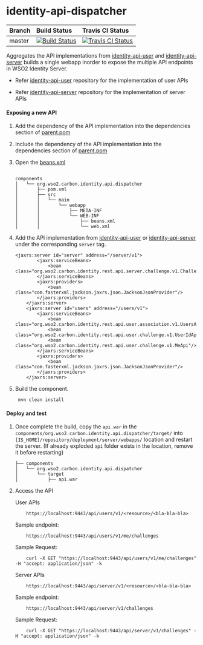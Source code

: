 # identity-api-dispatcher

|  Branch | Build Status | Travis CI Status |
| :------------ |:------------- |:-------------
| master      | [![Build Status](https://wso2.org/jenkins/job/platform-builds/job/identity-rest-dispatcher/badge/icon)](https://wso2.org/jenkins/job/platform-builds/job/identity-rest-dispatcher/) | [![Travis CI Status](https://travis-ci.org/wso2/identity-rest-dispatcher.svg?branch=master)](https://travis-ci.org/wso2/identity-rest-dispatcher?branch=master)|

Aggregates the API implementations from [identity-api-user](https://github.com/wso2/identity-api-user/) and 
[identity-api-server](https://github.com/wso2/identity-api-server/) builds a single webapp inorder to expose the 
multiple API endpoints in WSO2 Identity Server. 

*  Refer [identity-api-user](https://github.com/wso2/identity-api-user/) repository for the implementation 
of user APIs

*  Refer [identity-api-server](https://github.com/wso2/identity-api-server/) repository for the implementation 
of server APIs

#### Exposing a new API

1. Add the dependency of the API implementation into the dependencies section of [parent.pom](https://github.com/wso2/identity-rest-dispatcher/blob/master/pom.xml#L121)
2. Include the dependency of the API implementation into the dependencies section of [parent.pom](https://github.com/wso2/identity-rest-dispatcher/blob/master/components/org.wso2.carbon.identity.api.dispatcher/pom.xml)
3. Open the [beans.xml](https://github.com/wso2/identity-rest-dispatcher/blob/master/components/org.wso2.carbon.identity.api.dispatcher/src/main/webapp/WEB-INF/beans.xml)

    ```
    
    components
    │   └── org.wso2.carbon.identity.api.dispatcher
    │       ├── pom.xml
    │       ├── src
    │       │   └── main
    │       │       └── webapp
    │       │           ├── META-INF
    │       │           └── WEB-INF
    │       │               ├── beans.xml
    │       │               └── web.xml
    ```
    
4. Add the API implementation from [identity-api-user](https://github.com/wso2/identity-api-user/) or 
[identity-api-server](https://github.com/wso2/identity-api-server/) under the corresponding `server` tag.

    ```
    <jaxrs:server id="server" address="/server/v1">
            <jaxrs:serviceBeans>
                <bean class="org.wso2.carbon.identity.rest.api.server.challenge.v1.ChallengesApi"/>
            </jaxrs:serviceBeans>
            <jaxrs:providers>
                <bean class="com.fasterxml.jackson.jaxrs.json.JacksonJsonProvider"/>
            </jaxrs:providers>
        </jaxrs:server>
        <jaxrs:server id="users" address="/users/v1">
            <jaxrs:serviceBeans>
                <bean class="org.wso2.carbon.identity.rest.api.user.association.v1.UsersApi"/>
                <bean class="org.wso2.carbon.identity.rest.api.user.challenge.v1.UserIdApi"/>
                <bean class="org.wso2.carbon.identity.rest.api.user.challenge.v1.MeApi"/>
            </jaxrs:serviceBeans>
            <jaxrs:providers>
                <bean class="com.fasterxml.jackson.jaxrs.json.JacksonJsonProvider"/>
            </jaxrs:providers>
        </jaxrs:server>
    ```
5. Build the component.
    ```
     mvn clean install
    ```

#### Deploy and test

1. Once complete the build, copy the `api.war` in the `components/org.wso2.carbon.identity.api.dispatcher/target/` 
into `[IS_HOME]/repository/deployment/server/webapps/` location and restart the server. (If already exploded `api` 
folder exists in the location, remove it before restarting)

    ```
    ├── components
    │   └── org.wso2.carbon.identity.api.dispatcher
    │       └── target
    │           ├── api.war
    ```
2. Access the API 

    User APIs
    ```
        https://localhost:9443/api/users/v1/<resource>/<bla-bla-bla>
    ```
    
    Sample endpoint:
    ```
        https://localhost:9443/api/users/v1/me/challenges
    ```
    Sample Request:
    ```
        curl -X GET "https://localhost:9443/api/users/v1/me/challenges" -H "accept: application/json" -k
    ```
    
    Server APIs
    
    ```
        https://localhost:9443/api/server/v1/<resource>/<bla-bla-bla>
    ```
    Sample endpoint:
    ```
        https://localhost:9443/api/server/v1/challenges
    ```
    Sample Request:
    ```
        curl -X GET "https://localhost:9443/api/server/v1/challenges" -H "accept: application/json" -k
    ```
